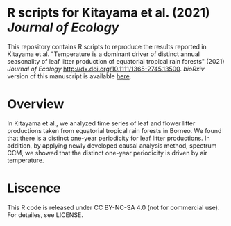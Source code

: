 # R scripts for Kitayama et al. (2021) <i>Journal of Ecology</i>
This repository contains R scripts to reproduce the results reported in Kitayama et al. "Temperature is a dominant driver of distinct annual seasonality of leaf litter production of equatorial tropical rain forests" (2021) <i>Journal of Ecology</i> http://dx.doi.org/10.1111/1365-2745.13500. _bioRxiv_ version of this manuscript is available <a href="https://doi.org/10.1101/454058" target="_blank">here</a>.

# Overview
In Kitayama et al., we analyzed time series of leaf and flower litter productions taken from equatorial tropical rain forests in Borneo. We found that there is a distinct one-year periodicity for leaf litter productions. In addition, by applying newly developed causal analysis method, spectrum CCM, we showed that the distinct one-year periodicity is driven by air temperature.

# Liscence
This R code is released under CC BY-NC-SA 4.0 (not for commercial use). For detailes, see LICENSE.
